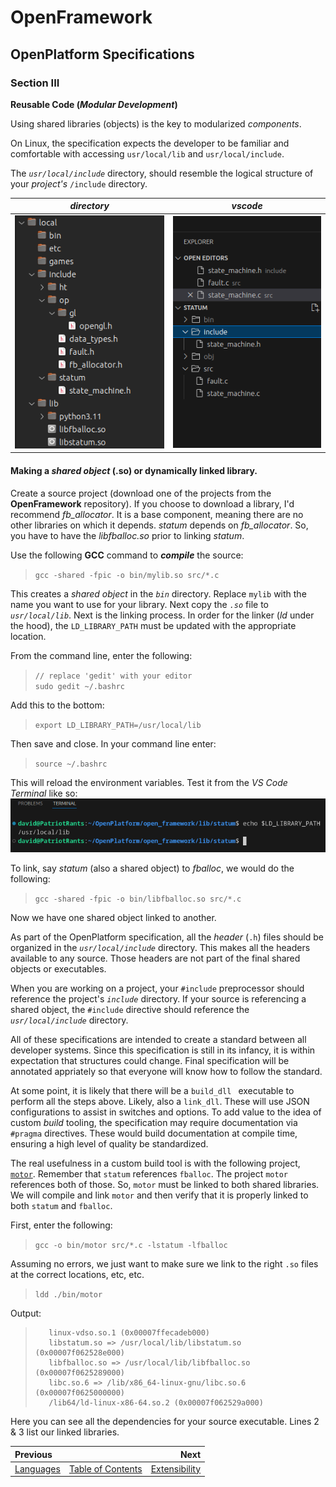 # OpenFramework
## OpenPlatform Specifications

### Section III

**Reusable Code (_Modular Development_)**

Using shared libraries (objects) is the key to modularized *components*.

On Linux, the specification expects the developer to be familiar and comfortable with accessing `usr/local/lib` and `usr/local/include`.

The *`usr/local/include`* directory, should resemble the logical structure of your *project's* `/include` directory.  

| *directory* | *vscode* |  
| :---: | :---: |  
| ![usr_local_dirs](images/usr_local_dirs.png) | ![VS Code Project](images/project_includes.png) |  

#### Making a *shared object* (.so) or dynamically linked library.

Create a source project (download one of the projects from the **OpenFramework** repository). If you choose to download a library, I'd recommend *fb_allocator*. It is a base component, meaning there are no other libraries on which it depends. *statum* depends on *fb_allocator*. So, you have to have the *libfballoc.so* prior to linking *statum*.

Use the following **GCC** command to **_compile_** the source:
> `gcc -shared -fpic -o bin/mylib.so src/*.c`  

This creates a *shared object* in the *`bin`* directory. Replace `mylib` with the name you want to use for your library. Next copy the *`.so`* file to *`usr/local/lib`*.
Next is the linking process. In order for the linker (*ld* under the hood), the `LD_LIBRARY_PATH` must be updated with the appropriate location.

From the command line, enter the following:
> `// replace 'gedit' with your editor`  
> `sudo gedit ~/.bashrc`

Add this to the bottom:
> `export LD_LIBRARY_PATH=/usr/local/lib`

Then save and close. In your command line enter:
> `source ~/.bashrc`

This will reload the environment variables. Test it from the *VS Code Terminal* like so:
![echo ld lib path](images/echo_ld_lib_path.png)

To link, say *statum* (also a shared object) to *fballoc*, we would do the following:
> `gcc -shared -fpic -o bin/libfballoc.so src/*.c`

Now we have one shared object linked to another.

As part of the OpenPlatform specification, all the *header* (`.h`) files should be organized in the *`usr/local/include`* directory. This makes all the headers available to any source. Those headers are not part of the final shared objects or executables.

When you are working on a project, your `#include` preprocessor should reference the project's *`include`* directory. If your source is referencing a shared object, the `#include` directive should reference the *`usr/local/include`* directory.

All of these specifications are intended to create a standard between all developer systems. Since this specification is still in its infancy, it is within expectation that structures could change. Final specification will be annotated appriately so that everyone will know how to follow the standard.

At some point, it is likely that there will be a `build_dll ` executable to perform all the steps above. Likely, also a `link_dll`. These will use JSON configurations to assist in switches and options. To add value to the idea of custom *build* tooling, the specification may require documentation via `#pragma` directives. These would build documentation at compile time, ensuring a high level of quality be standardized.

The real usefulness in a custom build tool is with the following project, [`motor`](https://github.com/TheBadkraft/open-framework/tree/main/examples/motor). Remember that `statum` references `fballoc`. The project `motor` references both of those. So, `motor` must be linked to both shared libraries. We will compile and link `motor` and then verify that it is properly linked to both `statum` and `fballoc`.

First, enter the following:
> `gcc -o bin/motor src/*.c -lstatum -lfballoc`

Assuming no errors, we just want to make sure we link to the right `.so` files at the correct locations, etc, etc.
> `ldd ./bin/motor`

Output:
>        linux-vdso.so.1 (0x00007ffecadeb000)
>        libstatum.so => /usr/local/lib/libstatum.so (0x00007f062528e000)
>        libfballoc.so => /usr/local/lib/libfballoc.so (0x00007f0625289000)
>        libc.so.6 => /lib/x86_64-linux-gnu/libc.so.6 (0x00007f0625000000)
>        /lib64/ld-linux-x86-64.so.2 (0x00007f062529a000)

Here you can see all the dependencies for your source executable. Lines 2 & 3 list our linked libraries.


| Previous | | Next |  
| :-------------- | :--------------: | --------------: |  
| [Languages](languages.md)       |   [Table of Contents](../README.md)   | [Extensibility](extensibility.md) |
